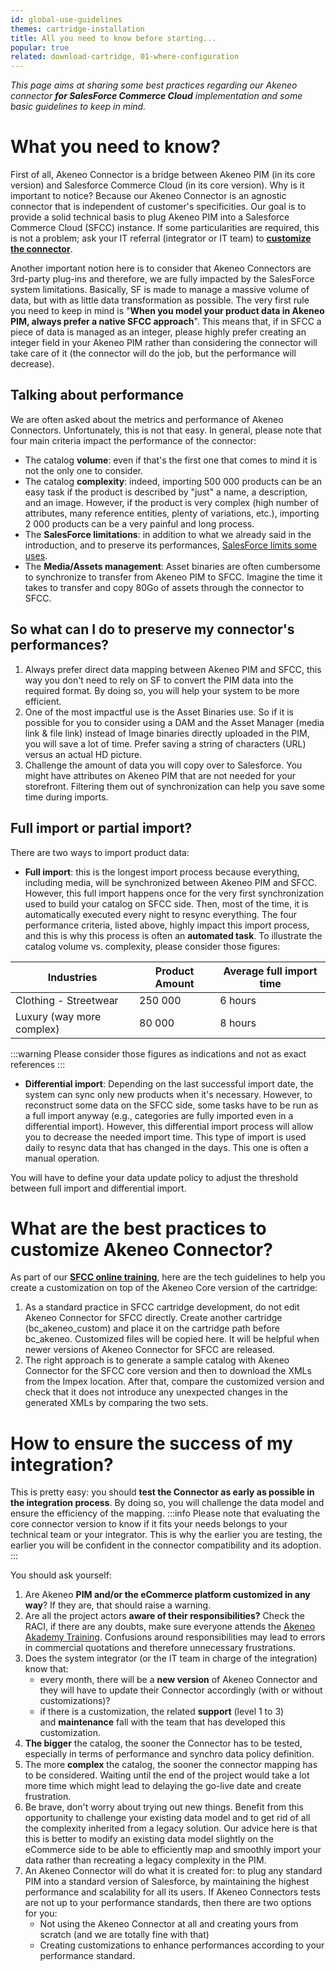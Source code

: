 ```yaml
---
id: global-use-guidelines
themes: cartridge-installation
title: All you need to know before starting...
popular: true
related: download-cartridge, 01-where-configuration
---
```


*This page aims at sharing some best practices regarding our Akeneo connector **for SalesForce Commerce Cloud** implementation and some basic guidelines to keep in mind.*

# What you need to know?
First of all, Akeneo Connector is a bridge between Akeneo PIM (in its core version) and Salesforce Commerce Cloud (in its core version). Why is it important to notice? Because our Akeneo Connector is an agnostic connector that is independent of customer's specificities. Our goal is to provide a solid technical basis to plug Akeneo PIM into a Salesforce Commerce Cloud (SFCC) instance. If some particularities are required, this is not a problem; ask your IT referral (integrator or IT team) to **[customize the connector](#what-are-the-best-practices-to-customize-akeneo-connector)**.

Another important notion here is to consider that Akeneo Connectors are 3rd-party plug-ins and therefore, we are fully impacted by the SalesForce system limitations. Basically, SF is made to manage a massive volume of data, but with as little data transformation as possible. The very first rule you need to keep in mind is "**When you model your product data in Akeneo PIM, always prefer a native SFCC approach**". This means that, if in SFCC a piece of data is managed as an integer, please highly prefer creating an integer field in your Akeneo PIM rather than considering the connector will take care of it (the connector will do the job, but the performance will decrease).

## Talking about performance
We are often asked about the metrics and performance of Akeneo Connectors. Unfortunately, this is not that easy. In general, please note that four main criteria impact the performance of the connector:

* The catalog **volume**: even if that's the first one that comes to mind it is not the only one to consider.
* The catalog **complexity**: indeed, importing 500 000 products can be an easy task if the product is described by "just" a name, a description, and an image. However, if the product is very complex (high number of attributes, many reference entities, plenty of variations, etc.), importing 2 000 products can be a very painful and long process.
* The **SalesForce limitations**: in addition to what we already said in the introduction, and to preserve its performances, [SalesForce limits some uses](https://documentation.b2c.commercecloud.salesforce.com/DOC2/advanced/content.jsp?topic=%2Fcom.demandware.dochelp%2FDWAPI%2Fquota%2Fhtml%2FAPI_Quotas.html).
* The **Media/Assets management**: Asset binaries are often cumbersome to synchronize to transfer from Akeneo PIM to SFCC. Imagine the time it takes to transfer and copy 80Go of assets through the connector to SFCC.

## So what can I do to preserve my connector's performances?
1. Always prefer direct data mapping between Akeneo PIM and SFCC, this way you don't need to rely on SF to convert the PIM data into the required format. By doing so, you will help your system to be more efficient.
2. One of the most impactful use is the Asset Binaries use. So if it is possible for you to consider using a DAM and the Asset Manager (media link & file link) instead of Image binaries directly uploaded in the PIM, you will save a lot of time. Prefer saving a string of characters (URL) versus an actual HD picture.
3. Challenge the amount of data you will copy over to Salesforce. You might have attributes on Akeneo PIM that are not needed for your storefront. Filtering them out of synchronization can help you save some time during imports.

## Full import or partial import?
There are two ways to import product data:

* **Full import**: this is the longest import process because everything, including media, will be synchronized between Akeneo PIM and SFCC. However, this full import happens once for the very first synchronization used to build your catalog on SFCC side. Then, most of the time, it is automatically executed every night to resync everything. The four performance criteria, listed above, highly impact this import process, and this is why this process is often an **automated task**. To illustrate the catalog volume vs. complexity, please consider those figures:

|Industries|Product Amount|Average full import time|
|-------------|-------------|-----|
|Clothing - Streetwear | 250 000 | 6 hours|
|Luxury (way more complex) | 80 000 | 8 hours|

:::warning
Please consider those figures as indications and not as exact references
:::

* **Differential import**: Depending on the last successful import date, the system can sync only new products when it's necessary. However, to reconstruct some data on the SFCC side, some tasks have to be run as a full import anyway (e.g., categories are fully imported even in a differential import). However, this differential import process will allow you to decrease the needed import time. This type of import is used daily to resync data that has changed in the days. This one is often a manual operation.

You will have to define your data update policy to adjust the threshold between full import and differential import.

# What are the best practices to customize Akeneo Connector?

As part of our [**SFCC online training**](https://akademy.akeneo.com/akeneo-connector-fundamentals-sfcc), here are the tech guidelines to help you create a customization on top of the Akeneo Core version of the cartridge:

1. As a standard practice in SFCC cartridge development, do not edit Akeneo Connector for SFCC directly. Create another cartridge (bc_akeneo_custom) and place it on the cartridge path before bc_akeneo. Customized files will be copied here. It will be helpful when newer versions of Akeneo Connector for SFCC are released.
2. The right approach is to generate a sample catalog with Akeneo Connector for the SFCC core version and then to download the XMLs from the Impex location. After that, compare the customized version and check that it does not introduce any unexpected changes in the generated XMLs by comparing the two sets.

# How to ensure the success of my integration?

This is pretty easy: you should **test the Connector as early as possible in the integration process**. By doing so, you will challenge the data model and ensure the efficiency of the mapping.
:::info
Please note that evaluating the core connector version to know if it fits your needs belongs to your technical team or your integrator. This is why the earlier you are testing, the earlier you will be confident in the connector compatibility and its adoption.
:::

You should ask yourself:

1. Are Akeneo **PIM and/or the eCommerce platform customized in any way**? If they are, that should raise a warning.
2. Are all the project actors **aware of their responsibilities?** Check the RACI, if there are any doubts, make sure everyone attends the [Akeneo Akademy Training](https://akademy.akeneo.com/). Confusions around responsibilities may lead to errors in commercial quotations and therefore unnecessary frustrations.
3. Does the system integrator (or the IT team in charge of the integration) know that:
    * every month, there will be a **new version** of Akeneo Connector and they will have to update their Connector accordingly (with or without customizations)?
    * if there is a customization, the related **support** (level 1 to 3) and **maintenance** fall with the team that has developed this customization.
4. **The bigger** the catalog, the sooner the Connector has to be tested, especially in terms of performance and synchro data policy definition.
5. The more **complex** the catalog, the sooner the connector mapping has to be considered. Waiting until the end of the project would take a lot more time which might lead to delaying the go-live date and create frustration.
6. Be brave, don't worry about trying out new things. Benefit from this opportunity to challenge your existing data model and to get rid of all the complexity inherited from a legacy solution. Our advice here is that this is better to modify an existing data model slightly on the eCommerce side to be able to efficiently map and smoothly import your data rather than recreating a legacy complexity in the PIM.
7. An Akeneo Connector will do what it is created for: to plug any standard PIM into a standard version of Salesforce, by maintaining the highest performance and scalability for all its users. If Akeneo Connectors tests are not up to your performance standards, then there are two options for you:
    * Not using the Akeneo Connector at all and creating yours from scratch (and we are totally fine with that)
    * Creating customizations to enhance performances according to your performance standard.
